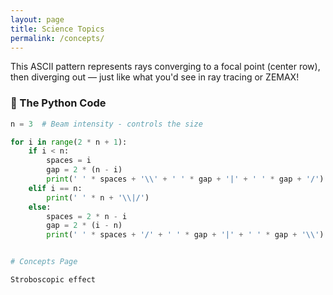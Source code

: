 ```yaml
---
layout: page
title: Science Topics 
permalink: /concepts/
---
```



This ASCII pattern represents rays converging to a focal point (center row), then diverging out — just like what you'd see in ray tracing or ZEMAX!

### 🐍 The Python Code

```python
n = 3  # Beam intensity - controls the size

for i in range(2 * n + 1):
    if i < n:
        spaces = i
        gap = 2 * (n - i)
        print(' ' * spaces + '\\' + ' ' * gap + '|' + ' ' * gap + '/')
    elif i == n:
        print(' ' * n + '\\|/')
    else:
        spaces = 2 * n - i
        gap = 2 * (i - n)
        print(' ' * spaces + '/' + ' ' * gap + '|' + ' ' * gap + '\\')


# Concepts Page

Stroboscopic effect
